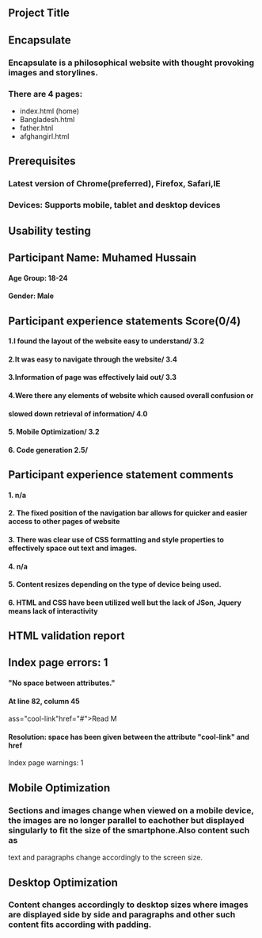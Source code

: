 ## Project Title
## Encapsulate

### Encapsulate is a philosophical website with thought provoking images and storylines. 
### There are 4 pages: 

* index.html (home)
* Bangladesh.html
* father.htnl 
* afghangirl.html

## Prerequisites
### Latest version of Chrome(preferred), Firefox, Safari,IE
### Devices: Supports mobile, tablet and desktop devices

## Usability testing

## Participant Name: Muhamed Hussain
#### Age Group: 18-24
#### Gender: Male

## Participant experience statements Score(0/4)                             
#### 1.I found the layout of the website easy to understand/ 3.2 
#### 2.It was easy to navigate through the website/ 3.4
#### 3.Information of page was effectively laid out/ 3.3
#### 4.Were there any elements of website which caused overall confusion or 
#### slowed down retrieval of information/ 4.0
#### 5. Mobile Optimization/ 3.2
#### 6. Code generation 2.5/

## Participant experience statement comments
#### 1. n/a
#### 2. The fixed position of the navigation bar allows for quicker and easier access to other pages of website 
#### 3. There was clear use of CSS formatting and style properties to effectively space out text and images.
#### 4. n/a
#### 5. Content resizes depending on the type of device being used. 
#### 6. HTML and CSS have been utilized well but the lack of JSon, Jquery means lack of interactivity



## HTML validation report

## Index page errors: 1 
#### "No space between attributes."
#### At line 82, column 45

ass="cool-link"href="#">Read M

#### Resolution: space has been given between the attribute "cool-link" and href

Index page warnings: 1 

## Mobile Optimization
### Sections and images change when viewed on a mobile device, the images are no longer parallel to eachother but displayed singularly to fit the size of the smartphone.Also content such as 
text and paragraphs change accordingly to the screen size. 

## Desktop Optimization 
### Content changes accordingly to desktop sizes where images are displayed side by side and paragraphs and other such content fits according with padding. 




